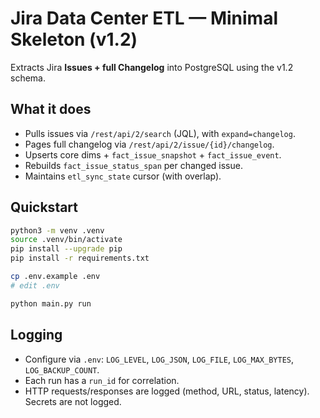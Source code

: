# Jira Data Center ETL — Minimal Skeleton (v1.2)

Extracts Jira **Issues + full Changelog** into PostgreSQL using the v1.2 schema.

## What it does
- Pulls issues via `/rest/api/2/search` (JQL), with `expand=changelog`.
- Pages full changelog via `/rest/api/2/issue/{id}/changelog`.
- Upserts core dims + `fact_issue_snapshot` + `fact_issue_event`.
- Rebuilds `fact_issue_status_span` per changed issue.
- Maintains `etl_sync_state` cursor (with overlap).

## Quickstart
```bash
python3 -m venv .venv
source .venv/bin/activate
pip install --upgrade pip
pip install -r requirements.txt

cp .env.example .env
# edit .env

python main.py run
```

## Logging
- Configure via `.env`: `LOG_LEVEL`, `LOG_JSON`, `LOG_FILE`, `LOG_MAX_BYTES`, `LOG_BACKUP_COUNT`.
- Each run has a `run_id` for correlation.
- HTTP requests/responses are logged (method, URL, status, latency). Secrets are not logged.
